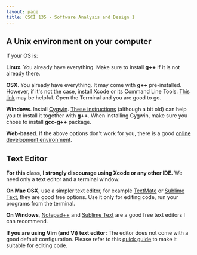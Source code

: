 ```yaml
---
layout: page
title: CSCI 135 - Software Analysis and Design 1
---
```


## A Unix environment on your computer
  If your OS is:
  
  **Linux**. You already have everything. Make sure to install **g++** if it is not already there. 
  
  **OSX**.
  You already have everything. It may come with **g++** pre-installed. However, if it's not the case, install Xcode or its Command Line Tools.
  [This link](http://osxdaily.com/2014/02/12/install-command-line-tools-mac-os-x/) may be helpful.
  Open the Terminal and you are good to go.     

  **Windows**.
  Install [Cygwin](https://cygwin.com/). 
  [These instructions](http://cs.calvin.edu/curriculum/cs/112/resources/installingEclipse/cygwin/) (although a bit old) can help you 
  to install it together with **g++**.
  When installing Cygwin, make sure you chose to install **gcc-g++** package.    

  **Web-based**. 
  If the above options don't work for you, there is a good
  [online development environment](http://www.tutorialspoint.com/compile_cpp_online.php).

## Text Editor
  **For this class, I strongly discourage using Xcode or any other IDE.** We need only a text editor and a terminal window.
  
  **On Mac OSX**, use a simpler text editor, for example [TextMate](http://macromates.com/download) or [Sublime Text](http://www.sublimetext.com/),
  they are good free options. Use it only for editing code, run your programs from the terminal.
  
  **On Windows**, [Notepad++](http://notepad-plus-plus.org/) and [Sublime Text](http://www.sublimetext.com/) are a good free text editors I can recommend.

  **If you are using Vim (and Vi) text editor:**
  The editor does not come with a good default configuration.
  Please refer to this [quick guide](/cs136/vim/) to make it suitable for editing code.
